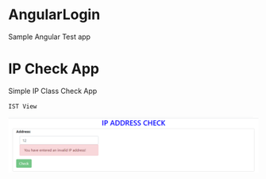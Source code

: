 # AngularLogin
Sample Angular Test app
# IP Check App
 Simple IP Class Check App
 ````
 IST View
 ````
 ![Image of Loigin](https://github.com/Ganeshk750/AngularLogin/blob/master/first.png)
